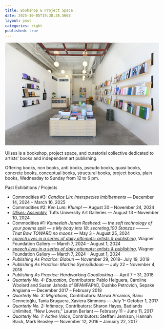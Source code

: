 ```yaml
---
title: Bookshop & Project Space
date: 2025-10-05T19:38:38.566Z
layout: post
categories: right
published: true
---
```

![Ulises Bookshop](/assets/img/2024_ulises_bookshop.jpg)

Ulises is a bookshop, project space, and curatorial collective dedicated to artists' books and independent art publishing. 

Offering books, non books, anti books, pseudo books, quasi books, concrete books, conceptual books, structural books, project books, plain books, Wednesday to Sunday from 12 to 6 pm.

P﻿ast Exhibitions / Projects

* C﻿ommodities #3: *C﻿andice Lin: Interspecies Imbibements* — December 14, 2024 – March 16, 2025
* C﻿ommodities #2: *Ken Lum: Klump!* — August 30 – November 24, 2024
* *[Ulises: Assembly](https://artgalleries.tufts.edu/exhibitions/203-ulises-assembly),* Tufts University Art Galleries — August 13 – November 10, 2024
* C﻿ommodities #1: *Kameelah Janan Rasheed: — the soft technology of your poems split — s My body into 18: secreting,100 Stanzas ——— That Bow TOWARD no moons —* May 3 – August 25, 2024
* *[speech lives in a series of daily attempts: artists & publishing](https://wfound.org/exhibition/speech-lives-in-a-series-of-daily-attempts-artists-publishing/),* Wagner Foundation Gallery — March 7, 2024 - August 1, 2024
* *[speech lives in a series of daily attempts: artists & publishing](https://wfound.org/exhibition/speech-lives-in-a-series-of-daily-attempts-artists-publishing/),* Wagner Foundation Gallery — March 7, 2024 - August 1, 2024
* *Publishing As Practice: Bidoun* — November 29, 2018​–​ July 19, 2019
* *Publishing As Practice: Martine Syms/Bidoun* — July 22 – November 4, 2018
* *​Publishing As Practice: ​Hardworking Goodlooking —* April 7​ –​ 31, 2018
* *​Quarterly No. 4: Education, C*ontributors: Pablo Helguera, Caroline Woolard and Susan Jahoda​ of BFAMFAPhD​, Dushko Petrovich, Sepake Angiama — December 2017 – February 2018
* *Quarterly No. 3​: Migrations*, Contributors: Marwa Arsanios, Banu Cennetoğlu, Tania Bruguera, Xaviera Simmons​ — July 1– October 1, 2017
* *Quarterly No. ​2: Intimacy​*, Contributors: Sharon Hayes​, Badlands Unlimited, “New Lovers,”​ Lauren Berlant​ — February 11 –​ June 11, 2017
* *Quarterly No. ​1: Active Voice*, Contributors: Steffani Jemison​, Hannah Black​, Mark Beasley​ — November 12, 2016​ – January 22, 2017